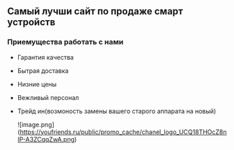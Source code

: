 ## Самый лучши сайт по продаже смарт устройств
### Приемущества работать с нами
- Гарантия качества
- Бытрая доставка
- Низние цены
- Вежливый персонал
- Трейд ин(возмоность замены вашего старого аппарата на новый)
  
  ![image.png] (https://youfriends.ru/public/promo_cache/chanel_logo_UCQ18THOcZ8nIP-A3ZCqqZwA.png)